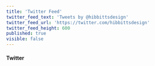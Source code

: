 ```yaml
---
title: 'Twitter Feed'
twitter_feed_text: 'Tweets by @hibbittsdesign'
twitter_feed_url: 'https://twitter.com/hibbittsdesign'
twitter_feed_height: 600
published: true
visible: false
---
```


#### Twitter
